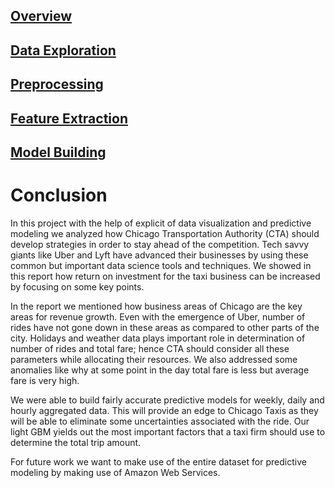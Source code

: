 ## [Overview](../index.md)

## [Data Exploration](../data_exploration/exploration.md)

## [Preprocessing](../preprocessing/cleaning.md)

## [Feature Extraction](../feature_extraction/features.md)

## [Model Building](../model_building/model.md)

# Conclusion

In this project with the help of explicit of data visualization and predictive modeling we analyzed how Chicago Transportation Authority (CTA) should develop strategies in order to stay ahead of the competition. Tech savvy giants like Uber and Lyft have advanced their businesses by using these common but important data science tools and techniques. We showed in this report how return on investment for the taxi business can be increased by focusing on some key points.

In the report we mentioned how business areas of Chicago are the key areas for revenue growth. Even with the emergence of Uber, number of rides have not gone down in these areas as compared to other parts of the city. Holidays and weather data plays important role in determination of number of rides and total fare; hence CTA should consider all these parameters while allocating their resources. We also addressed some anomalies like why at some point in the day total fare is less but average fare is very high.

We were able to build fairly accurate predictive models for weekly, daily and hourly aggregated data. This will provide an edge to Chicago Taxis as they will be able to eliminate some uncertainties associated with the ride. Our light GBM yields out the most important factors that a taxi firm should use to determine the total trip amount.

For future work we want to make use of the entire dataset for predictive modeling by making use of Amazon Web Services. 

